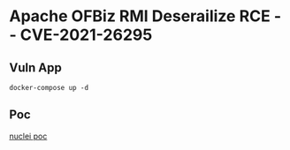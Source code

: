 # Apache OFBiz RMI Deserailize RCE -- CVE-2021-26295

## Vuln App

```
docker-compose up -d
```

## Poc

[nuclei poc](../poc/nuclei/CVE-2021-26295.yaml)